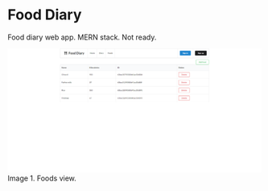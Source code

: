 # Food Diary

Food diary web app. MERN stack. Not ready.

![Foods view](/images/foods-view.png)
Image 1. Foods view.